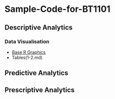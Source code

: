 # Sample-Code-for-BT1101
## Descriptive Analytics
### Data Visualisation
- [Base R Graphics](1-1.md)
- Tables(1-2.md)
## Predictive Analytics
## Prescriptive Analytics
